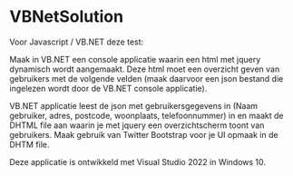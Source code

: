 # VBNetSolution

Voor Javascript / VB.NET deze test:

Maak in VB.NET een console applicatie waarin een html met jquery dynamisch wordt aangemaakt. Deze html moet een overzicht geven van gebruikers met de volgende velden (maak daarvoor een json bestand die ingelezen wordt door de VB.NET console applicatie).

VB.NET applicatie leest de json met gebruikersgegevens in (Naam gebruiker, adres, postcode, woonplaats, telefoonnummer) in en maakt de DHTML file aan waarin je met jquery een overzichtscherm toont van gebruikers. Maak gebruik van Twitter Bootstrap voor je UI opmaak in de DHTM file.

Deze applicatie is ontwikkeld met Visual Studio 2022 in Windows 10.